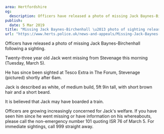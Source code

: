 ```yaml
area: Hertfordshire
og:
  description: Officers have released a photo of missing Jack Baynes-Birchenhall following a sighting.
publish:
  date: 5 Mar 2019
title: "Missing Jack Baynes-Birchenhall \u2013 photo of sighting released"
url: "https://www.herts.police.uk/news-and-appeals/Missing-Jack-Baynes-Birchenhall\u2013photo-of-sighting-released-2679MD"
```

Officers have released a photo of missing Jack Baynes-Birchenhall following a sighting.

Twenty-three year old Jack went missing from Stevenage this morning (Tuesday, March 5).

He has since been sighted at Tesco Extra in The Forum, Stevenage (pictured) shortly after 6am.

Jack is described as white, of medium build, 5ft 9in tall, with short brown hair and a short beard.

It is believed that Jack may have boarded a train.

Officers are growing increasingly concerned for Jack's welfare. If you have seen him since he went missing or have information on his whereabouts, please call the non-emergency number 101 quoting ISR 76 of March 5. For immediate sightings, call 999 straight away.
